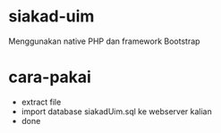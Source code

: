 # siakad-uim
Menggunakan native PHP dan framework Bootstrap

# cara-pakai
 - extract file
 - import database siakadUim.sql ke webserver kalian
 - done
